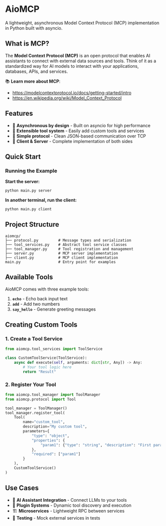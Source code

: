 # AioMCP

A lightweight, asynchronous Model Context Protocol (MCP) implementation in Python built with asyncio.

## What is MCP?

The **Model Context Protocol (MCP)** is an open protocol that enables AI assistants to connect with external data sources and tools. Think of it as a standardized way for AI models to interact with your applications, databases, APIs, and services.

📚 **Learn more about MCP**:
+ https://modelcontextprotocol.io/docs/getting-started/intro
+ https://en.wikipedia.org/wiki/Model_Context_Protocol

## Features

- 🚀 **Asynchronous by design** - Built on asyncio for high performance
- 🔧 **Extensible tool system** - Easily add custom tools and services
- 📡 **Simple protocol** - Clean JSON-based communication over TCP
- 🔌 **Client & Server** - Complete implementation of both sides

## Quick Start

### Running the Example

**Start the server:**
```bash
python main.py server
```

**In another terminal, run the client:**
```bash
python main.py client
```

## Project Structure

```
aiomcp/
├── protocol.py         # Message types and serialization
├── tool_services.py    # Abstract tool service classes
├── tool_manager.py     # Tool registration and management
├── server.py           # MCP server implementation
├── client.py           # MCP client implementation
main.py                 # Entry point for examples
```

## Available Tools

AioMCP comes with three example tools:

1. **`echo`** - Echo back input text
2. **`add`** - Add two numbers
3. **`say_hello`** - Generate greeting messages

## Creating Custom Tools

### 1. Create a Tool Service

```python
from aiomcp.tool_services import ToolService

class CustomToolService(ToolService):
    async def execute(self, arguments: dict[str, Any]) -> Any:
        # Your tool logic here
        return "Result"
```

### 2. Register Your Tool

```python
from aiomcp.tool_manager import ToolManager
from aiomcp.protocol import Tool

tool_manager = ToolManager()
tool_manager.register_tool(
    Tool(
        name="custom_tool",
        description="My custom tool",
        parameters={
            "type": "object",
            "properties": {
                "param1": {"type": "string", "description": "First parameter"}
            },
            "required": ["param1"]
        }
    ),
    CustomToolService()
)
```

## Use Cases

- 🤖 **AI Assistant Integration** - Connect LLMs to your tools
- 🔌 **Plugin Systems** - Dynamic tool discovery and execution
- 🏗 **Microservices** - Lightweight RPC between services
- 🧪 **Testing** - Mock external services in tests
